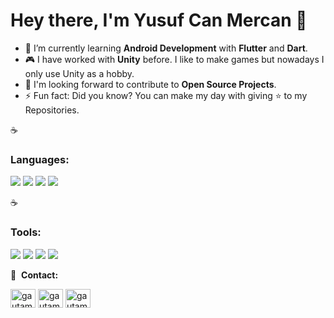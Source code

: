 <h1> Hey there, I'm Yusuf Can Mercan 👋 </h1>

- 🌱 I’m currently learning **Android Development** with **Flutter** and **Dart**.
- 🎮 I have worked with **Unity** before. I like to make games but nowadays I only use Unity as a hobby.
- 💬 I'm looking forward to contribute to **Open Source Projects**.
- ⚡ Fun fact: Did you know? You can make my day with giving ⭐ to my Repositories.

☕ <h3>Languages:</h3>
<p align="left">
  <img src="https://img.icons8.com/color/48/null/html-5--v2.png"/>
  <img src="https://img.icons8.com/fluency/48/null/c-sharp-logo.png"/>
  <img src="https://img.icons8.com/color/48/null/java-coffee-cup-logo--v1.png"/>
  <img src="https://img.icons8.com/color/48/null/dart.png"/>
</p>
☕ <h3>Tools:</h3>
<p align="left">
  <img src="https://img.icons8.com/color/48/null/visual-studio-code-2019.png"/>
  <img src="https://img.icons8.com/ios/50/22C3E6/unity.png"/>
  <img src="https://img.icons8.com/fluency/48/null/android-studio--v2.png"/>
  <img src="https://img.icons8.com/fluency/48/null/flutter.png"/>
</p>

🔗 &nbsp;**Contact:**
<p align="left">
<a href="https://twitter.com/cusufcan" target="blank"><img align="center" src="https://raw.githubusercontent.com/rahuldkjain/github-profile-readme-generator/master/src/images/icons/Social/twitter.svg" alt="gautamkrishnar" height="30" width="40" /></a>
<a href=https://www.linkedin.com/in/yusuf-can-mercan-06ab96256/ target="blank"><img align="center" src="https://raw.githubusercontent.com/rahuldkjain/github-profile-readme-generator/master/src/images/icons/Social/linked-in-alt.svg" alt="gautamkrishnar" height="30" width="40" /></a>
<a href="https://instagram.com/cusufcan" target="blank"><img align="center" src="https://raw.githubusercontent.com/rahuldkjain/github-profile-readme-generator/master/src/images/icons/Social/instagram.svg" alt="gautamkrishnar" height="30" width="40" /></a>
